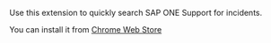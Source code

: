 Use this extension to quickly search SAP ONE Support for incidents.

You can install it from [Chrome Web Store](https://chrome.google.com/webstore/detail/sap-incident-finder/mmhbpmgkbpfciifapleikfkphcmglifa)

